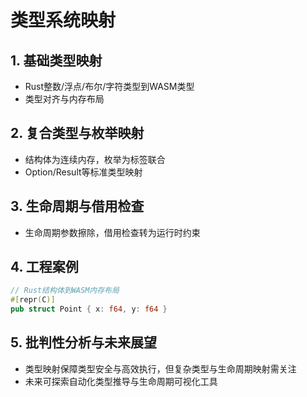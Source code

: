 # 类型系统映射

## 1. 基础类型映射

- Rust整数/浮点/布尔/字符类型到WASM类型
- 类型对齐与内存布局

## 2. 复合类型与枚举映射

- 结构体为连续内存，枚举为标签联合
- Option/Result等标准类型映射

## 3. 生命周期与借用检查

- 生命周期参数擦除，借用检查转为运行时约束

## 4. 工程案例

```rust
// Rust结构体到WASM内存布局
#[repr(C)]
pub struct Point { x: f64, y: f64 }
```

## 5. 批判性分析与未来展望

- 类型映射保障类型安全与高效执行，但复杂类型与生命周期映射需关注
- 未来可探索自动化类型推导与生命周期可视化工具
